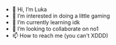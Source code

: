 - 👋 Hi, I’m Luka
- 👀 I’m interested in doing a little gaming
- 🌱 I’m currently learning idk
- 💞️ I’m looking to collaborate on no1
- 📫 How to reach me (you can't XDDD)

<!---
Luk4aaa/Luk4aaa is a ✨ special ✨ repository because its `README.md` (this file) appears on your GitHub profile.
You can click the Preview link to take a look at your changes.
--->
